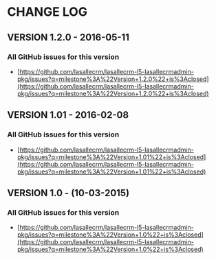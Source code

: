 # CHANGE LOG

## VERSION 1.2.0 - 2016-05-11

### All GitHub issues for this version
* [https://github.com/lasallecrm/lasallecrm-l5-lasallecrmadmin-pkg/issues?q=milestone%3A%22Version+1.2.0%22+is%3Aclosed](https://github.com/lasallecrm/lasallecrm-l5-lasallecrmadmin-pkg/issues?q=milestone%3A%22Version+1.2.0%22+is%3Aclosed)

## VERSION 1.01 - 2016-02-08

### All GitHub issues for this version
* [https://github.com/lasallecrm/lasallecrm-l5-lasallecrmadmin-pkg/issues?q=milestone%3A%22Version+1.01%22+is%3Aclosed](https://github.com/lasallecrm/lasallecrm-l5-lasallecrmadmin-pkg/issues?q=milestone%3A%22Version+1.01%22+is%3Aclosed)

## VERSION 1.0 - (10-03-2015)

### All GitHub issues for this version
* [https://github.com/lasallecrm/lasallecrm-l5-lasallecrmadmin-pkg/issues?q=milestone%3A%22Version+1.0%22+is%3Aclosed](https://github.com/lasallecrm/lasallecrm-l5-lasallecrmadmin-pkg/issues?q=milestone%3A%22Version+1.0%22+is%3Aclosed)






